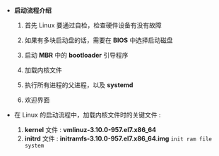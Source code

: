 
- **启动流程介绍**
	1. 首先 Linux 要通过自检，检查硬件设备有没有故障
	
	2. 如果有多块启动盘的话，需要在 **BIOS** 中选择启动磁盘
	
	3. 启动 **MBR** 中的 **bootloader** 引导程序
	
	4. 加载内核文件
	
	5. 执行所有进程的父进程，以及 **systemd**
	
	6. 欢迎界面

- 在 Linux 的启动流程中，加载内核文件时的关键文件 :
	1. **kernel** 文件 :        **vmlinuz-3.10.0-957.el7.x86_64**
	2. **initrd** 文件 :         **initramfs-3.10.0-957.el7.x86_64.img**
		`init ram file system`


